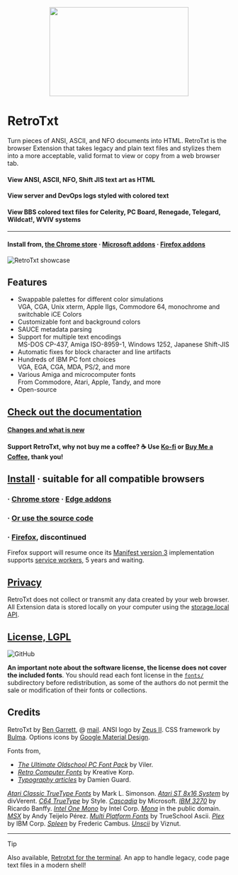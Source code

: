 <p align="center">
  <img width="314" height="201" src="../docs/assets/retrotxt-readme.png">
</p>

# RetroTxt

Turn pieces of ANSI, ASCII, and NFO documents into HTML. RetroTxt is the browser Extension that takes legacy and plain text files and stylizes them into a more acceptable, valid format to view or copy from a web browser tab.

#### View ANSI, ASCII, NFO, Shift JIS text art as HTML

#### View server and DevOps logs styled with colored text

#### View BBS colored text files for Celerity, PC Board, Renegade, Telegard, Wildcat!, WVIV systems

---

#### Install from, [the Chrome store](https://chrome.google.com/webstore/detail/retrotxt/gkjkgilckngllkopkogcaiojfajanahn) · [Microsoft addons](https://microsoftedge.microsoft.com/addons/detail/hmgfnpgcofcpkgkadekmjdicaaeopkog) · [Firefox addons](https://addons.mozilla.org/en-US/firefox/addon/retrotxt)

![RetroTxt showcase](../docs/assets/showcase-clean.png)

## Features

- Swappable palettes for different color simulations<br>
VGA, CGA, Unix xterm, Apple IIgs, Commodore 64, monochrome and switchable iCE Colors
- Customizable font and background colors
- SAUCE metadata parsing
- Support for multiple text encodings<br>
MS-DOS CP-437, Amiga ISO-8959-1, Windows 1252, Japanese Shift-JIS
- Automatic fixes for block character and line artifacts
- Hundreds of IBM PC font choices<br>
VGA, EGA, CGA, MDA, PS/2, and more
- Various Amiga and microcomputer fonts<br>
From Commodore, Atari, Apple, Tandy, and more
- Open-source

## [Check out the documentation](https://docs.retrotxt.com)

#### [Changes and what is new](https://docs.retrotxt.com/changes/)

#### Support RetroTxt, why not buy me a coffee? ☕ Use [Ko-fi](https://ko-fi.com/codebyben) or [Buy Me a Coffee](https://www.buymeacoffee.com/4rtEGvUIY), thank you!

## [Install](https://chrome.google.com/webstore/detail/retrotxt/gkjkgilckngllkopkogcaiojfajanahn) · suitable for all compatible browsers

### · [Chrome store](https://chrome.google.com/webstore/detail/retrotxt/gkjkgilckngllkopkogcaiojfajanahn) · [Edge addons](https://microsoftedge.microsoft.com/addons/detail/hmgfnpgcofcpkgkadekmjdicaaeopkog)

### · [Or use the source code](https://docs.retrotxt.com/src/)

### · [Firefox](https://addons.mozilla.org/en-US/firefox/addon/retrotxt), discontinued

Firefox support will resume once its [Manifest version 3](https://docs.retrotxt.com/src/mv3/) implementation supports [service workers](https://bugzilla.mozilla.org/show_bug.cgi?id=1573659), 5 years and waiting.

## [Privacy](https://docs.retrotxt.com/privacy)

RetroTxt does not collect or transmit any data created by your web browser. All Extension data is stored locally on your computer using the [storage.local API](https://developer.mozilla.org/en-US/docs/Mozilla/Add-ons/WebExtensions/API/storage/local).

## [License, LGPL](https://choosealicense.com/licenses/lgpl-3.0)

![GitHub](https://img.shields.io/github/license/bengarrett/retrotxt?style=flat-square)

**An important note about the software license, the license does not cover the included fonts**. You should read each font license in the [`fonts/`](../fonts/) subdirectory before redistribution, as some of the authors do not permit the sale or modification of their fonts or collections.

## Credits

RetroTxt by [Ben Garrett](https://devtidbits.com/ben-garrett), @ [mail](mailto:code.by.ben@gmail.com).
ANSI logo by [Zeus II](https://twitter.com/Zeus_II). CSS framework by [Bulma](https://bulma.io). Options icons by [Google Material Design](https://material.io/resources/icons).

Fonts from,

- [_The Ultimate Oldschool PC Font Pack_](https://int10h.org/oldschool-pc-fonts) by Viler.
- [_Retro Computer Fonts_](https://www.kreativekorp.com/software/fonts/index.shtml#retro) by Kreative Korp.
- [_Typography articles_](https://damieng.com/blog/category/Typography/) by Damien Guard.

[_Atari Classic TrueType Fonts_](http://members.bitstream.net/marksim/atarimac/fonts.html) by Mark L. Simonson.
[_Atari ST 8x16 System_](https://www.dafont.com/atari-st-8x16-system-font.font) by divVerent.
[_C64 TrueType_](https://style64.org/c64-truetype) by Style.
[_Cascadia_](https://github.com/microsoft/cascadia-code) by Microsoft.
[_IBM 3270_](https://github.com/rbanffy/3270font) by Ricardo Banffy.
[_Intel One Mono_](https://github.com/intel/intel-one-mono) by Intel Corp.
[_Mona_](https://monafont.sourceforge.net/index-e.html) in the public domain.
[_MSX_](http://www.ateijelo.com/blog/2016/09/13/making-an-msx-font) by Andy Teijelo Pérez.
[_Multi Platform Fonts_](https://github.com/rewtnull/amigafonts) by TrueSchool Ascii.
[_Plex_](https://github.com/IBM/plex) by IBM Corp.
[_Spleen_](https://github.com/fcambus/spleen) by Frederic Cambus.
[_Unscii_](http://viznut.fi/unscii/) by Viznut.

---

> [!TIP]
> Also available, [Retrotxt for the terminal](https://github.com/bengarrett/retrotxtgo). An app to handle legacy, code page text files in a modern shell!
